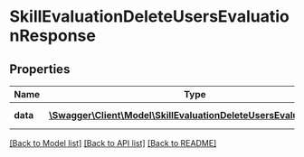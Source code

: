 # SkillEvaluationDeleteUsersEvaluationResponse

## Properties
Name | Type | Description | Notes
------------ | ------------- | ------------- | -------------
**data** | [**\Swagger\Client\Model\SkillEvaluationDeleteUsersEvaluationData**](SkillEvaluationDeleteUsersEvaluationData.md) | Response data | 

[[Back to Model list]](../README.md#documentation-for-models) [[Back to API list]](../README.md#documentation-for-api-endpoints) [[Back to README]](../README.md)


